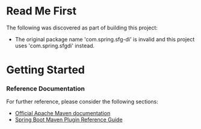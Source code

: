 # Read Me First
The following was discovered as part of building this project:

* The original package name 'com.spring.sfg-di' is invalid and this project uses 'com.spring.sfgdi' instead.

# Getting Started

### Reference Documentation
For further reference, please consider the following sections:

* [Official Apache Maven documentation](https://maven.apache.org/guides/index.html)
* [Spring Boot Maven Plugin Reference Guide](https://docs.spring.io/spring-boot/docs/2.2.7.RELEASE/maven-plugin/)

